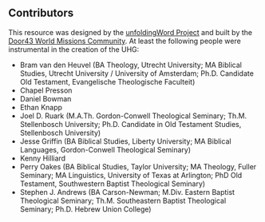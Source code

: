 ## Contributors

This resource was designed by the [unfoldingWord Project](https://unfoldingword.org/) and built by the [Door43 World Missions Community](https://door43.org/).  At least the following people were instrumental in the creation of the UHG:

* Bram van den Heuvel (BA Theology, Utrecht University; MA Biblical Studies, Utrecht University / University of Amsterdam; Ph.D. Candidate Old Testament, Evangelische Theologische Faculteit)
* Chapel Presson
* Daniel Bowman
* Ethan Knapp
* Joel D. Ruark (M.A.Th. Gordon-Conwell Theological Seminary; Th.M. Stellenbosch University; Ph.D. Candidate in Old Testament Studies, Stellenbosch University)
* Jesse Griffin (BA Biblical Studies, Liberty University; MA Biblical Languages, Gordon-Conwell Theological Seminary)
* Kenny Hilliard
* Perry Oakes (BA Biblical Studies, Taylor University; MA Theology, Fuller Seminary; MA Linguistics, University of Texas at Arlington; PhD Old Testament, Southwestern Baptist Theological Seminary)
* Stephen J. Andrews (BA Carson-Newman; M.Div. Eastern Baptist Theological Seminary; Th.M. Southeastern Baptist Theological Seminary; Ph.D. Hebrew Union College)